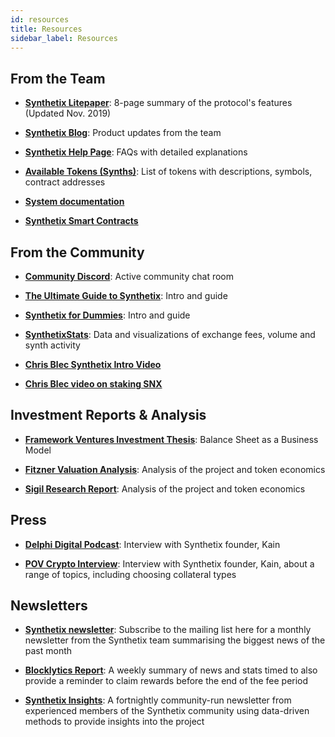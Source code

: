 ```yaml
---
id: resources
title: Resources
sidebar_label: Resources
---
```


## From the Team

- **<a class="link" target="_blank" href="https://www.synthetix.io/uploads/synthetix_litepaper.pdf">Synthetix Litepaper</a>**: 8-page summary of the protocol's features (Updated Nov. 2019)

- **<a class="link" target="_blank" href="https://blog.synthetix.io/">Synthetix Blog</a>**: Product updates from the team

- **<a class="link" target="_blank" href="https://help.synthetix.io/">Synthetix Help Page</a>**: FAQs with detailed explanations

- **<a class="link" target="_blank" href="https://www.synthetix.io/tokens">Available Tokens (Synths)</a>**: List of tokens with descriptions, symbols, contract addresses

- **<a class="link" target="_blank" href="https://docs.synthetix.io/">System documentation</a>**

- **<a class="link" target="_blank" href="https://docs.synthetix.io/contracts/">Synthetix Smart Contracts</a>**


## From the Community

- **<a class="link" target="_blank" href="https://discordapp.com/channels/413890591840272394/413890591840272398">Community Discord</a>**: Active community chat room

- **<a class="link" target="_blank" href="https://defitutorials.substack.com/p/the-ultimate-guide-to-synthetix">The Ultimate Guide to Synthetix</a>**: Intro and guide

- **<a class="link" target="_blank" href="https://www.publish0x.com/twicecrypto/synthetix-dummies-xdnxle">Synthetix for Dummies</a>**: Intro and guide

- **<a class="link" target="_blank" href="http://synthetixstats.com/">SynthetixStats</a>**: Data and visualizations of exchange fees, volume and synth activity

- **<a class="link" target="_blank" href="https://www.youtube.com/watch?v=MKVLvlk_Lhs">Chris Blec Synthetix Intro Video</a>**

- **<a class="link" target="_blank" href="https://www.youtube.com/watch?v=HdJMtzCzYA0">Chris Blec video on staking SNX</a>**


## Investment Reports & Analysis

- **<a class="link" target="_blank" href="https://thedefiant.substack.com/p/balance-sheet-as-a-business-model">Framework Ventures Investment Thesis</a>**: Balance Sheet as a Business Model

- **<a class="link" target="_blank" href="https://medium.com/fitzner-blockchain-consulting/token-tuesdays-synthetix-snx-5244a17273f2">Fitzner Valuation Analysis</a>**: Analysis of the project and token economics

- **<a class="link" target="_blank" href="https://sigilfund.com/research/synthetix-io-sigil-research/">Sigil Research Report</a>**: Analysis of the project and token economics

## Press

- **<a class="link" target="_blank" href="https://fiftyonepercent.podbean.com/e/synthetixs-kain-warwick-how-ethereum-will-absorb-a-trillion-dollar-market/">Delphi Digital Podcast</a>**: Interview with Synthetix founder, Kain

- **<a class="link" target="_blank" href="https://www.youtube.com/watch?v=2DhqtMkuyRQ">POV Crypto Interview</a>**: Interview with Synthetix founder, Kain, about a range of topics, including choosing collateral types

## Newsletters

- **<a class="link" target="_blank" href="https://www.synthetix.io/community">Synthetix newsletter</a>**: Subscribe to the mailing list here for a monthly newsletter from the Synthetix team summarising the biggest news of the past month

- **<a class="link" target="_blank" href="https://mailchi.mp/blocklytics/synthetix-report-1">Blocklytics Report</a>**: A weekly summary of news and stats timed to also provide a reminder to claim rewards before the end of the fee period

- **<a class="link" target="_blank" href="https://synthetixinsights.substack.com/">Synthetix Insights</a>**: A fortnightly community-run newsletter from experienced members of the Synthetix community using data-driven methods to provide insights 
into the project
